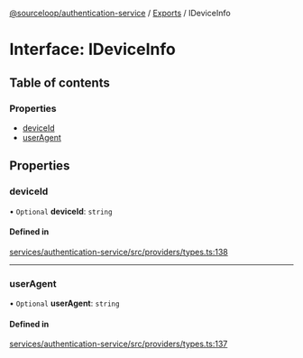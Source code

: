 [@sourceloop/authentication-service](../README.md) / [Exports](../modules.md) / IDeviceInfo

# Interface: IDeviceInfo

## Table of contents

### Properties

- [deviceId](IDeviceInfo.md#deviceid)
- [userAgent](IDeviceInfo.md#useragent)

## Properties

### deviceId

• `Optional` **deviceId**: `string`

#### Defined in

[services/authentication-service/src/providers/types.ts:138](https://github.com/codeweb05/repo1/blob/ea19add/services/authentication-service/src/providers/types.ts#L138)

___

### userAgent

• `Optional` **userAgent**: `string`

#### Defined in

[services/authentication-service/src/providers/types.ts:137](https://github.com/codeweb05/repo1/blob/ea19add/services/authentication-service/src/providers/types.ts#L137)
